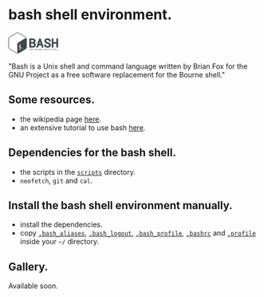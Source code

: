 # bash shell environment.

<img src="logo.png" width="100">

"Bash is a Unix shell and command language written by Brian Fox for the GNU Project as a free software replacement for the Bourne shell."


## Some resources.
- the wikipedia page [here](https://en.wikipedia.org/wiki/Bash_(Unix_shell)).
- an extensive tutorial to use bash [here](https://tldp.org/LDP/Bash-Beginners-Guide/html/index.html).

## Dependencies for the bash shell.
- the scripts in the [`scripts`] directory.
- `neofetch`, `git` and `cal`.

## Install the bash shell environment manually.
- install the dependencies.
- copy [`.bash_aliases`], [`.bash_logout`], [`.bash_profile`], [`.bashrc`] and [`.profile`] inside your `~/` directory.

## Gallery.
Available soon.

[`scripts`]:       ../../../scripts
[`.bash_aliases`]: ../../../.bash_aliases
[`.bash_logout`]:  ../../../.bash_logout
[`.bash_profile`]: ../../../.bash_profile
[`.bashrc`]:       ../../../.bashrc
[`.profile`]:      ../../../.profile

